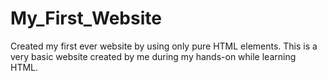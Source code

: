 # My_First_Website
Created my first ever website by using only pure HTML elements. This is a very basic website created by me during my hands-on while learning HTML. 
